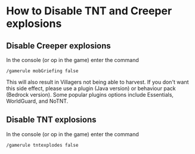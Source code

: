 # How to Disable TNT and Creeper explosions

## Disable Creeper explosions
In the console (or op in the game) enter the command
```
/gamerule mobGriefing false
```
This will also result in Villagers not being able to harvest. If you don't want this side effect, please use a plugin (Java version) or behaviour pack (Bedrock version). 
Some popular plugins options include Essentials, WorldGuard, and NoTNT. 

## Disable TNT explosions
In the console (or op in the game) enter the command
```
/gamerule tntexplodes false
```